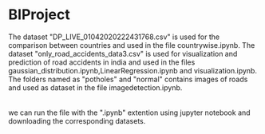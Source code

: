 # BIProject
The dataset "DP_LIVE_01042020222431768.csv" is used for the comparison between countries and used in the file countrywise.ipynb.
The dataset "only_road_accidents_data3.csv" is used for visualization and prediction of road accidents in india and used in the files gaussian_distribution.ipynb,LinearRegression.ipynb and visualization.ipynb.
The folders named as "potholes" and "normal" contains images of roads and used as dataset in the file imagedetection.ipynb. 

###### 
we can run the file with the ".ipynb" extention using jupyter notebook and downloading the corresponding datasets.

